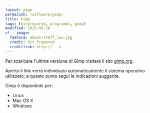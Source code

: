 ```yaml
---
layout: page
permalink: /software/gimp/ 
title: Gimp
tags: [bitprepared, programmi, gimp]
modified: 2015-08-28
<!-- image:
  feature: about/staff_low.jpg
  credit: Bit Prepared
  creditlink: http:// -->
---
```


Per scaricare l'ultima versione di Gimp visitare il sito [gimp.org](http://www.gimp.org/downloads/). 

Aperto il link verrà individuato automaticamente il sistema operativo utilizzato; a questo punto segui le indicazioni suggerite.

Gimp è disponibile per: 

* Linux
* Mac OS X
* Windows
